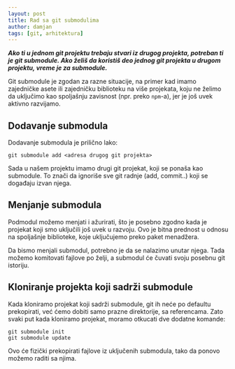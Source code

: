 ```yaml
---
layout: post
title: Rad sa git submodulima
author: damjan
tags: [git, arhitektura]
---
```


***Ako ti u jednom git projektu trebaju stvari iz drugog projekta, potreban ti je git submodule. Ako želiš da koristiš deo jednog git projekta u drugom projektu, vreme je za submodule.***

Git submodule je zgodan za razne situacije, na primer kad imamo zajedničke asete ili zajedničku biblioteku na više projekata, koju ne želimo da uključimo kao spoljašnju zavisnost (npr. preko `npm`-a), jer je još uvek aktivno razvijamo.

## Dodavanje submodula

Dodavanje submodula je prilično lako:

```
git submodule add <adresa drugog git projekta>
```

Sada u našem projektu imamo drugi git projekat, koji se ponaša kao submodule. To znači da ignoriše sve git radnje (add, commit..) koji se događaju izvan njega.

## Menjanje submodula

Podmodul možemo menjati i ažurirati, što je posebno zgodno kada je projekat koji smo uključili još uvek u razvoju. Ovo je bitna prednost u odnosu na spoljašnje biblioteke, koje uključujemo preko paket menadžera.

Da bismo menjali submodul, potrebno je da se nalazimo unutar njega. Tada možemo komitovati fajlove po želji, a submodul će čuvati svoju posebnu git istoriju.

## Kloniranje projekta koji sadrži submodule

Kada kloniramo projekat koji sadrži submodule, git ih neće po defaultu prekopirati, već ćemo dobiti samo prazne direktorije, sa referencama. Zato svaki put kada kloniramo projekat, moramo otkucati dve dodatne komande:

```
git submodule init
git submodule update
```

Ovo će fizički prekopirati fajlove iz uključenih submodula, tako da ponovo možemo raditi sa njima.
